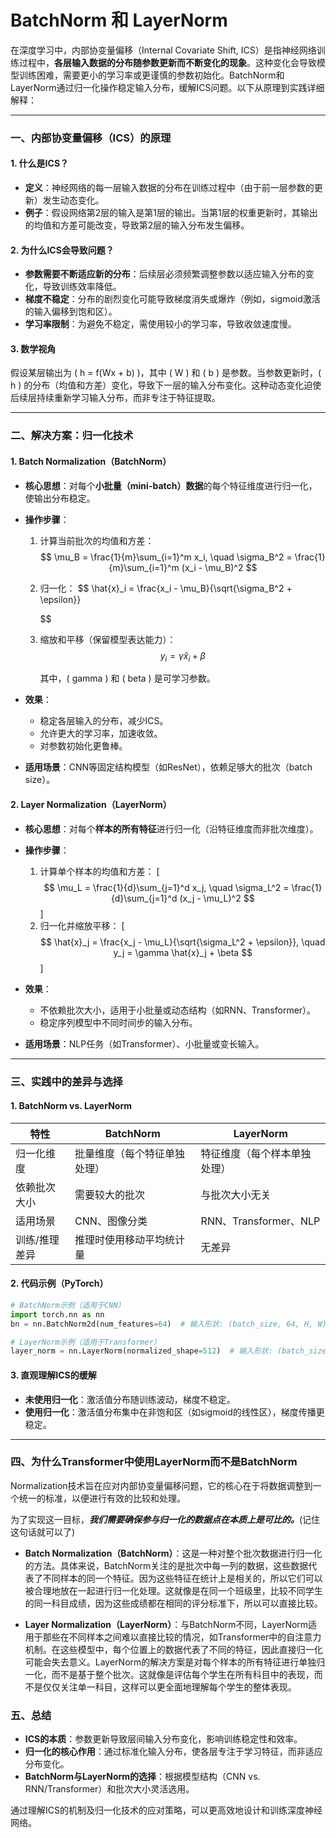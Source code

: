 #  **BatchNorm** 和 **LayerNorm**

在深度学习中，内部协变量偏移（Internal Covariate Shift, ICS）是指神经网络训练过程中，**各层输入数据的分布随参数更新而不断变化的现象**。这种变化会导致模型训练困难，需要更小的学习率或更谨慎的参数初始化。BatchNorm和LayerNorm通过归一化操作稳定输入分布，缓解ICS问题。以下从原理到实践详细解释：

---

### 一、内部协变量偏移（ICS）的原理
#### 1. **什么是ICS？**
- **定义**：神经网络的每一层输入数据的分布在训练过程中（由于前一层参数的更新）发生动态变化。
- **例子**：假设网络第2层的输入是第1层的输出。当第1层的权重更新时，其输出的均值和方差可能改变，导致第2层的输入分布发生偏移。

#### 2. **为什么ICS会导致问题？**
- **参数需要不断适应新的分布**：后续层必须频繁调整参数以适应输入分布的变化，导致训练效率降低。
- **梯度不稳定**：分布的剧烈变化可能导致梯度消失或爆炸（例如，sigmoid激活的输入偏移到饱和区）。
- **学习率限制**：为避免不稳定，需使用较小的学习率，导致收敛速度慢。

#### 3. **数学视角**
假设某层输出为 \( h = f(Wx + b) \)，其中 \( W \) 和 \( b \) 是参数。当参数更新时，\( h \) 的分布（均值和方差）变化，导致下一层的输入分布变化。这种动态变化迫使后续层持续重新学习输入分布，而非专注于特征提取。

---

### 二、解决方案：归一化技术
#### 1. **Batch Normalization（BatchNorm）**
- **核心思想**：对每个**小批量（mini-batch）数据**的每个特征维度进行归一化，使输出分布稳定。
- **操作步骤**：
  1. 计算当前批次的均值和方差：
     $$
     \mu_B = \frac{1}{m}\sum_{i=1}^m x_i, \quad \sigma_B^2 = \frac{1}{m}\sum_{i=1}^m (x_i - \mu_B)^2
     $$
     
  2. 归一化：
     $$
     \hat{x}_i = \frac{x_i - \mu_B}{\sqrt{\sigma_B^2 + \epsilon}}
     $$
     
  3. 缩放和平移（保留模型表达能力）：
     $$
     y_i = \gamma \hat{x}_i + \beta
     $$
     
     其中，\( gamma \) 和 \( beta \) 是可学习参数。
  
- **效果**：
  
  - 稳定各层输入的分布，减少ICS。
  - 允许更大的学习率，加速收敛。
  - 对参数初始化更鲁棒。
  
- **适用场景**：CNN等固定结构模型（如ResNet），依赖足够大的批次（batch size）。

#### 2. **Layer Normalization（LayerNorm）**
- **核心思想**：对每个**样本的所有特征**进行归一化（沿特征维度而非批次维度）。
- **操作步骤**：
  1. 计算单个样本的均值和方差：
     \[
     $$
     \mu_L = \frac{1}{d}\sum_{j=1}^d x_j, \quad \sigma_L^2 = \frac{1}{d}\sum_{j=1}^d (x_j - \mu_L)^2
     $$
     \]
  2. 归一化并缩放平移：
     \[
     $$
     \hat{x}_j = \frac{x_j - \mu_L}{\sqrt{\sigma_L^2 + \epsilon}}, \quad y_j = \gamma \hat{x}_j + \beta
     $$
     \]
  
- **效果**：
  - 不依赖批次大小，适用于小批量或动态结构（如RNN、Transformer）。
  - 稳定序列模型中不同时间步的输入分布。

- **适用场景**：NLP任务（如Transformer）、小批量或变长输入。

---

### 三、实践中的差异与选择
#### 1. **BatchNorm vs. LayerNorm**
| **特性**      | **BatchNorm**                | **LayerNorm**                |
| ------------- | ---------------------------- | ---------------------------- |
| 归一化维度    | 批量维度（每个特征单独处理） | 特征维度（每个样本单独处理） |
| 依赖批次大小  | 需要较大的批次               | 与批次大小无关               |
| 适用场景      | CNN、图像分类                | RNN、Transformer、NLP        |
| 训练/推理差异 | 推理时使用移动平均统计量     | 无差异                       |

#### 2. **代码示例（PyTorch）**
```python
# BatchNorm示例（适用于CNN）
import torch.nn as nn
bn = nn.BatchNorm2d(num_features=64)  # 输入形状: (batch_size, 64, H, W)

# LayerNorm示例（适用于Transformer）
layer_norm = nn.LayerNorm(normalized_shape=512)  # 输入形状: (batch_size, seq_len, 512)
```

#### 3. **直观理解ICS的缓解**
- **未使用归一化**：激活值分布随训练波动，梯度不稳定。
- **使用归一化**：激活值分布集中在非饱和区（如sigmoid的线性区），梯度传播更稳定。

---

### 四、为什么Transformer中使用LayerNorm而不是BatchNorm

​		Normalization技术旨在应对内部协变量偏移问题，它的核心在于将数据调整到一个统一的标准，以便进行有效的比较和处理。

为了实现这一目标，***我们需要确保参与归一化的数据点在本质上是可比的。***(记住这句话就可以了)

- **Batch Normalization（BatchNorm）**：这是一种对整个批次数据进行归一化的方法。具体来说，BatchNorm关注的是批次中每一列的数据，这些数据代表了不同样本的同一个特征。因为这些特征在统计上是相关的，所以它们可以被合理地放在一起进行归一化处理。这就像是在同一个班级里，比较不同学生的同一科目成绩，因为这些成绩都在相同的评分标准下，所以可以直接比较。

- **Layer Normalization（LayerNorm）**：与BatchNorm不同，LayerNorm适用于那些在不同样本之间难以直接比较的情况，如Transformer中的自注意力机制。在这些模型中，每个位置上的数据代表了不同的特征，因此直接归一化可能会失去意义。LayerNorm的解决方案是对每个样本的所有特征进行单独归一化，而不是基于整个批次。这就像是评估每个学生在所有科目中的表现，而不是仅仅关注单一科目，这样可以更全面地理解每个学生的整体表现。



### 五、总结

- **ICS的本质**：参数更新导致层间输入分布变化，影响训练稳定性和效率。
- **归一化的核心作用**：通过标准化输入分布，使各层专注于学习特征，而非适应分布变化。
- **BatchNorm与LayerNorm的选择**：根据模型结构（CNN vs. RNN/Transformer）和批次大小灵活选用。

通过理解ICS的机制及归一化技术的应对策略，可以更高效地设计和训练深度神经网络。